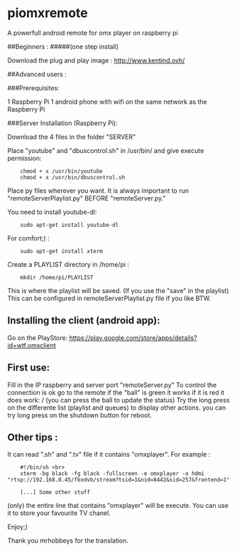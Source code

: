 piomxremote
===========

A powerfull android remote for omx player on raspberry pi

##Beginners :
#####(one step install) 


Download the plug and play image : http://www.kentind.ovh/


##Advanced users :

###Prerequisites:

1 Raspberry Pi
1 android phone with wifi on the same network as the Raspberry Pi

###Server Installation (Raspberry Pi):

Download the 4 files in the folder "SERVER"

Place "youtube" and "dbuscontrol.sh" in /usr/bin/ and give execute permission:
```
    chmod + x /usr/bin/youtube
    chmod + x /usr/bin/dbuscontrol.sh
```

Place py files wherever you want. 
It is always important to run "remoteServerPlaylist.py" BEFORE "remoteServer.py."

You need to install youtube-dl:
```
    sudo apt-get install youtube-dl
```
For comfort;) :
```
    sudo apt-get install xterm
```
Create a PLAYLIST directory in /home/pi :
```
    mkdir /home/pi/PLAYLIST
```
This is where the playlist will be saved. (If you use the "save" in the playlist) This can be configured in remoteServerPlaylist.py file if you like BTW.

Installing the client (android app):
------------------------------------

Go on the PlayStore: https://play.google.com/store/apps/details?id=wtf.omxclient

First use:
----------
Fill in the IP raspberry and server port "remoteServer.py" To control the connection is ok go to the remote if the "ball" is green it works if it is red it does work: / (you can press the ball to update the status) Try the long press on the differente list (playlist and queues) to display other actions.
you can try long press on the shutdown button for reboot.

Other tips :
----------
It can read ".sh" and ".tv" file if it contains "omxplayer".
For example :
```
    #!/bin/sh <br>
    xterm -bg black -fg black -fullscreen -e omxplayer -o hdmi "rtsp://192.168.0.45/fbxdvb/stream?tsid=1&nid=8442&sid=257&frontend=1"
    
    [...] Some other stuff
```
(only) the entire line that contains "omxplayer" will be execute.
You can use it to store your favourite TV chanel. 
				
Enjoy;)

Thank you mrhobbeys for the translation.
